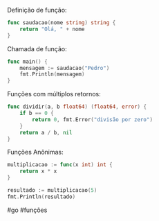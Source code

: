 
Definição de função:
```go
func saudacao(nome string) string {
	return "Olá, " + nome
}
```

Chamada de função:
```go
func main() {
	mensagem := saudacao("Pedro")
	fmt.Println(mensagem)
}
```

Funções com múltiplos retornos:
```go
func dividir(a, b float64) (float64, error) {
	if b == 0 {
		return 0, fmt.Error("divisão por zero")
	}
	return a / b, nil
}
```

Funções Anônimas:
```go
multiplicacao := func(x int) int {
	return x * x
}

resultado := multiplicacao(5)
fmt.Println(resultado)
```

#go #funções